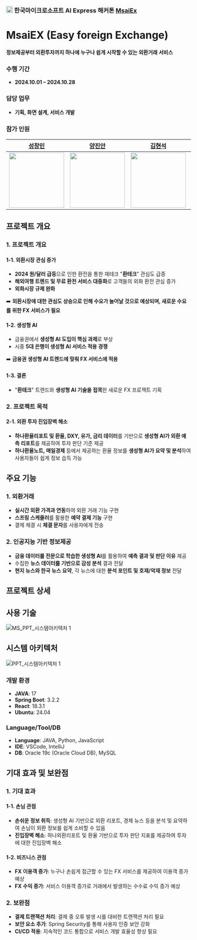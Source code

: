### <img src="https://github.com/user-attachments/assets/70ef9d52-2bf0-492e-bd62-8fa55825cc88" width="18px"/> 한국마이크로소프트 AI Express 해커톤 <a href="http://msaiex.site/Main" target="_blank">MsaiEx</a>
# MsaiEX (Easy foreign Exchange)
**정보제공부터 외환투자까지 하나에 누구나 쉽게 시작할 수 있는 외환거래 서비스**

### 수행 기간

- **2024.10.01 – 2024.10.28**

### 담당 업무

- **기획, 화면 설계, 서비스 개발**

### 참가 인원
| [성창민](https://github.com/indaegu) | [양진안](https://github.com/moho852) | [김현석](https://github.com/mrbonk97) | [장규은](https://github.com/gyueunnim) |
| :---: | :---: | :---: | :---: |
| <img src="https://github.com/user-attachments/assets/c6c5279d-e34e-4329-8b30-f5e0e30ef6db" width="150"/> | <img src="https://github.com/user-attachments/assets/a6263def-880f-4699-9b8e-9bac79c0eec7" width="150"/> | <img src="https://github.com/user-attachments/assets/78aae1c8-b5cb-4352-a3c9-946395ef7fc2" width="150"/> | <img src="https://github.com/user-attachments/assets/00b2c12e-0a46-46e6-92ae-37b5f2c2cf4d" width="150"/> |

## 프로젝트 개요

### 1. 프로젝트 개요

#### 1-1. 외환시장 관심 증가

- **2024 원/달러 급등**으로 인한 환전을 통한 재테크 "**환테크**" 관심도 급증
- **해외여행 트렌드 및 무료 환전 서비스 대중화**로 고객들의 외화 환전 관심 증가
- **외화시장 규제 완화**

➡️ **외환시장에 대한 관심도 상승으로 인해 수요가 늘어날 것으로 예상되며, 새로운 수요를 위한 FX 서비스가 필요**

#### 1-2. 생성형 AI

- 금융권에서 **생성형 AI 도입이 핵심 과제**로 부상
- 시중 **5대 은행이 생성형 AI 서비스 적용 경쟁**

➡️ **금융권 생성형 AI 트렌드에 맞춰 FX 서비스에 적용**

#### 1-3. 결론

- "**환테크**" 트렌드와 **생성형 AI 기술을 접목**한 새로운 FX 프로젝트 기획

### 2. 프로젝트 목적

#### 2-1. 외환 투자 진입장벽 해소

- **하나환율리포트 및 환율, DXY, 유가, 금리 데이터**를 기반으로 **생성형 AI가 외환 예측 리포트**를 제공하여 투자 판단 기준 제공
- **하나환율노트, 매일경제** 등에서 제공하는 환율 정보를 **생성형 AI가 요약 및 분석**하여 사용자들이 쉽게 정보 습득 가능

## 주요 기능

### 1. 외환거래

- **실시간 외환 가격과 연동**하여 외환 거래 기능 구현
- **스프링 스케줄러**를 활용한 **예약 결제 기능** 구현
- 결제 체결 시 **체결 문자**를 사용자에게 전송

### 2. 인공지능 기반 정보제공

- **금융 데이터를 전문으로 학습한 생성형 AI**를 활용하여 **예측 결과 및 판단 이유** 제공
- 수집한 **뉴스 데이터를 기반으로 감성 분석** 결과 전달
- **현지 뉴스와 한국 뉴스 요약**, 각 뉴스에 대한 **분석 포인트 및 호재/악재 정보** 전달

## 프로젝트 상세
## 사용 기술

![MS_PPT_시스템아키텍처 1](https://github.com/user-attachments/assets/454c71bc-56f3-486d-8ed3-8b9470c2ccb3)

## 시스템 아키텍처

![PPT_시스템아키텍처 1](https://github.com/user-attachments/assets/f2e8918c-8929-4cfa-9040-66caa324954d)

### 개발 환경

- **JAVA**: 17
- **Spring Boot**: 3.2.2
- **React**: 18.3.1
- **Ubuntu**: 24.04

### Language/Tool/DB

- **Language**: JAVA, Python, JavaScript
- **IDE**: VSCode, IntelliJ
- **DB**: Oracle 19c (Oracle Cloud DB), MySQL




## 기대 효과 및 보완점

### 1. 기대 효과

#### 1-1. 손님 관점

- **손쉬운 정보 취득**: 생성형 AI 기반으로 외환 리포트, 경제 뉴스 등을 분석 및 요약하여 손님이 외환 정보를 쉽게 소비할 수 있음
- **진입장벽 해소**: 하나외환리포트 및 환율 기반으로 투자 판단 지표를 제공하여 투자에 대한 진입장벽 해소

#### 1-2. 비즈니스 관점

- **FX 이용객 증가**: 누구나 손쉽게 접근할 수 있는 FX 서비스를 제공하여 이용객 증가 예상
- **FX 수익 증가**: 서비스 이용객 증가로 거래에서 발생하는 수수료 수익 증가 예상

### 2. 보완점

- **결제 트랜잭션 처리**: 결제 중 오류 발생 시를 대비한 트랜잭션 처리 필요
- **보안 요소 추가**: Spring Security를 통해 사용자 인증 보안 강화
- **CI/CD 적용**: 지속적인 코드 통합으로 서비스 개발 효율성 향상 필요
